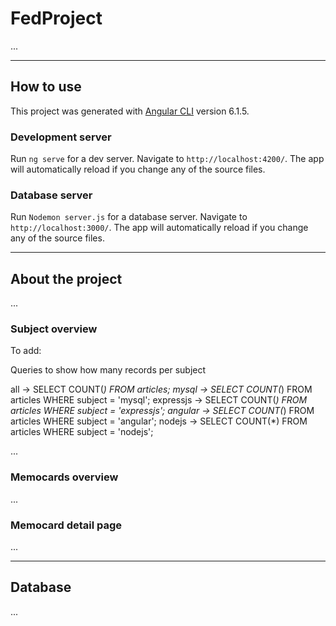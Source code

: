 # FedProject
...

---

## How to use

This project was generated with [Angular CLI](https://github.com/angular/angular-cli) version 6.1.5.

### Development server

Run `ng serve` for a dev server. Navigate to `http://localhost:4200/`. The app will automatically reload if you change any of the source files.

### Database server

Run `Nodemon server.js` for a database server. Navigate to `http://localhost:3000/`. The app will automatically reload if you change any of the source files.

---

## About the project

...

### Subject overview
 To add: 
 
 
Queries to show how many records per subject 

all -> SELECT COUNT(*) FROM articles;
mysql -> SELECT COUNT(*) FROM articles WHERE subject = 'mysql';
expressjs -> SELECT COUNT(*) FROM articles WHERE subject = 'expressjs';
angular -> SELECT COUNT(*) FROM articles WHERE subject = 'angular';
nodejs -> SELECT COUNT(*) FROM articles WHERE subject = 'nodejs';

...

### Memocards overview

...

### Memocard detail page

...

---

## Database
...
